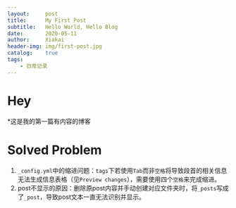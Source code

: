 ```yaml
---
layout:		post			
title:		My First Post		
subtitle:	Hello World, Hello Blog	
date:		2020-05-11		
author:		Xiakai
header-img:	img/first-post.jpg	
catalog:	true			
tags:					
    - 日常记录
---
```

# Hey 
*这是我的第一篇有内容的博客
# Solved Problem
1. `_config.yml`中的缩进问题：`tags`下若使用`Tab`而非`空格`将导致段首的相关信息无法生成信息表格（见`Preview changes`），需要使用四个`空格`来完成缩进。
2. post不显示的原因：删除原post内容并手动创建对应文件夹时，将`_posts`写成了`_post`，导致post文本一直无法识别并显示。


